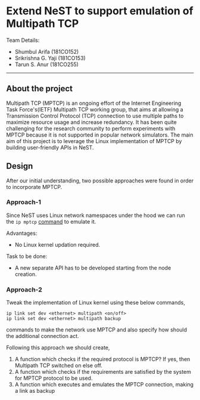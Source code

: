 # Extend NeST to support emulation of Multipath TCP
Team Details:
- Shumbul Arifa (181CO152)
- Srikrishna G. Yaji (181CO153)
- Tarun S. Anur (181CO255)

<hr>

## About the project
Multipath TCP (MPTCP) is an ongoing effort of the Internet Engineering Task Force's(IETF) Multipath TCP working group, that aims at allowing a Transmission Control Protocol (TCP) connection to use multiple paths to maximize resource usage and increase redundancy. 
It has been quite challenging for the research community to perform experiments with MPTCP because it is not supported in popular network simulators. 
The main aim of this project is to leverage the Linux implementation of MPTCP by building user-friendly APIs in NeST.

## Design
After our initial understanding, two possible approaches were found in order to incorporate MPTCP.

### Approach-1
Since NeST uses Linux network namespaces under the hood we can run the `ip mptcp` [command](https://man7.org/linux/man-pages/man8/ip-mptcp.8.html) to emulate it. 

Advantages:
- No Linux kernel updation required.

Task to be done:
- A new separate API has to be developed starting from the node creation.

### Approach-2
Tweak the implementation of Linux kernel using these below commands, 
```
ip link set dev <ethernet> multipath <on/off> 
ip link set dev <ethernet> multipath backup
```
commands to make the network use MPTCP and also specify how should the additional connection act.

Following this approach we should create, 
1. A function which checks if the required protocol is MPTCP? If yes, then Multipath TCP switched on else off.
2. A function which checks if the requirements are satisfied by the system for MPTCP protocol to be used.
3. A function which executes and emulates the MPTCP connection, making a link as backup 
